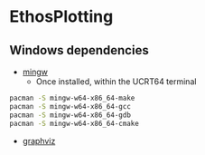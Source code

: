 # EthosPlotting


## Windows dependencies

- [mingw](https://www.msys2.org/)
  - Once installed, within the UCRT64 terminal
```bash
pacman -S mingw-w64-x86_64-make
pacman -S mingw-w64-x86_64-gcc
pacman -S mingw-w64-x86_64-gdb
pacman -S mingw-w64-x86_64-cmake
```
- [graphviz](https://graphviz.org/download/)
